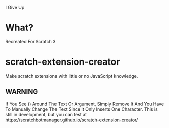 I Give Up

# What?
Recreated For Scratch 3

# scratch-extension-creator
Make scratch extensions with little or no JavaScript knowledge.

## WARNING
If You See () Around The Text Or Argument, Simply Remove It And You Have To Manually Change The Text Since It Only Inserts One Character.
This is still in development, but you can test at https://scratchbotmanager.github.io/scratch-extension-creator/
